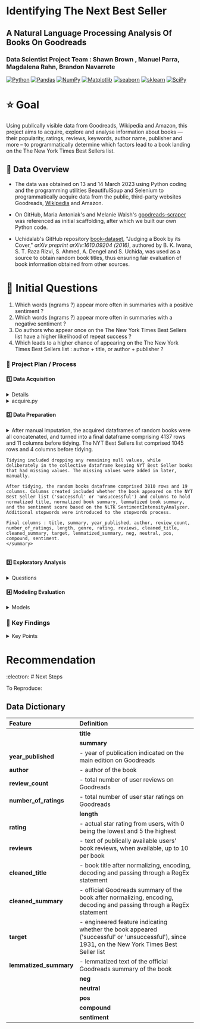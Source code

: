 #  Identifying The Next Best Seller 
## A Natural Language Processing Analysis Of Books On Goodreads  

### Data Scientist Project Team : Shawn Brown , Manuel Parra, Magdalena Rahn, Brandon Navarrete

<a href="#"><img alt="Python" src="https://img.shields.io/badge/Python-013243.svg?logo=python&logoColor=blue"></a>
<a href="#"><img alt="Pandas" src="https://img.shields.io/badge/Pandas-150458.svg?logo=pandas&logoColor=red"></a>
<a href="#"><img alt="NumPy" src="https://img.shields.io/badge/Numpy-2a4d69.svg?logo=numpy&logoColor=black"></a>
<a href="#"><img alt="Matplotlib" src="https://img.shields.io/badge/Matplotlib-8DF9C1.svg?logo=matplotlib&logoColor=blue"></a>
<a href="#"><img alt="seaborn" src="https://img.shields.io/badge/seaborn-65A9A8.svg?logo=pandas&logoColor=red"></a>
<a href="#"><img alt="sklearn" src="https://img.shields.io/badge/sklearn-4b86b4.svg?logo=scikitlearn&logoColor=black"></a>
<a href="#"><img alt="SciPy" src="https://img.shields.io/badge/SciPy-1560bd.svg?logo=scipy&logoColor=blue"></a>

# :star: Goal

Using publically visible data from Goodreads, Wikipedia and Amazon, this project aims to acquire, explore and analyse information about books — their popularity, ratings, reviews, keywords, author name, publisher and more – to programmatically determine which factors lead to a book landing on the The New York Times Best Sellers list.



## :star2: Data Overview  

* The data was obtained on 13 and 14 March 2023 using Python coding and the programming utilities BeautifulSoup and Selenium to programmatically acquire data from the public, third-party websites Goodreads, [Wikipedia](https://en.wikipedia.org/wiki/Lists_of_The_New_York_Times_fiction_best_sellers) and Amazon.    

* On GitHub, Maria Antoniak's and Melanie Walsh's [goodreads-scraper](https://github.com/uchidalab/book-dataset) was referenced as initial scaffolding, after which we built our own Python code.    

* Uchidalab's GitHub repository [book-dataset](https://github.com/uchidalab/book-dataset), "Judging a Book by its Cover," _arXiv preprint arXiv:1610.09204 (2016)_, authored by B. K. Iwana, S. T. Raza Rizvi, S. Ahmed, A. Dengel and S. Uchida, was used as a source to obtain random book titles, thus ensuring fair evaluation of book information obtained from other sources.   


    
    
# :star2: Initial Questions

1.  Which words (ngrams ?) appear more often in summaries with a positive sentiment ?  
2.  Which words (ngrams ?) appear more often in summaries with a negative sentiment ? 
3.  Do authors who appear once on the The New York Times Best Sellers list have a higher likelihood of repeat success ?  
4.  Which leads to a higher chance of appearing on the The New York Times Best Sellers list : author + title, or author + publisher ?  



### :dizzy: Project Plan / Process
#### :one:   Data Acquisition

<details> 
    Data was acquired using Python programming and associated libraries and utilities : pandas, NumPy, os, re, time, json, urllib, XPath, BeautifulSoup and Selenium.  
    
    Issues encountered, and resolved, included locating accessible and reliable datasources, applying code across four different computing platforms and learning new data-accessing techniques.

</details>

<details>
<summary> acquire.py </summary>


</details>


#### :two:   Data Preparation

<details>  
    Missing values for book titles were manually imputed, based on the corresponding row's book summary. In cases when the number of pages or year of publication were missing for a given book, the earliest-appearing hardcover book listed on Goodreads was used. Books in languages other than English were dropped, as were duplicates of a given title by the same author and books that only had an audiobook listing on Goodreads.
    
<summary> After manual imputation, the acquired dataframes of random books were all concatenated, and turned into a final dataframe comprising 4137 rows and 11 columns before tidying. The NYT Best Sellers list comprised 1045 rows and 4 columns before tidying.
    
    Tidying included dropping any remaining null values, while deliberately in the collective dataframe keeping NYT Best Seller books that had missing values. The missing values were added in later, manually.
    
    After tidying, the random books dataframe comprised 3810 rows and 19 columns. Columns created included whether the book appeared on the NYT Best Seller list ('successful' or 'unsuccessful') and columns to hold normalized title, normalized book summary, lemmatized book summary, and the sentiment score based on the NLTK SentimentIntensityAnalyzer. Additional stopwords were introduced to the stopwords process.
    
    Final columns : title, summary, year_published, author, review_count, number_of_ratings, length, genre, rating, reviews, cleaned_title, cleaned_summary, target, lemmatized_summary, neg, neutral, pos, compound, sentiment.
    </summary>

</details>

        
#### :three:   Exploratory Analysis

<details>
<summary> Questions </summary>

</details>
   
 
#### :four:   Modeling Evaluation

<details>
<summary> Models </summary>
  
</details>


### :medal_sports: Key Findings 
<details>
   
   
<summary> Key Points </summary>
   

</details>


# Recommendation



:electron: # Next Steps


To Reproduce:




## Data Dictionary


|Feature|              Definition|  
| :------|:------|  
        |**title**|            - title of the book |  
        |**summary**|          - official Goodreads summary of the book |                                
|**year_published**|           - year of publication indicated on the main edition on Goodreads |  
|**author**|                   - author of the book|  
|**review_count**|             - total number of user reviews on Goodreads|   
|**number_of_ratings**|        - total number of user star ratings on Goodreads|  
    |**length**|               - length, in pages, of book; if number of pages was missing, the number of pages in the earliest hardcover edition on Goodreads were used|  
|**rating**|                   - actual star rating from users, with 0 being the lowest and 5 the highest|  
|**reviews**|                  - text of publically available users' book reviews, when available, up to 10 per book|  
|**cleaned_title**|            - book title after normalizing, encoding, decoding and passing through a RegEx statement|  
|**cleaned_summary**|          - official Goodreads summary of the book after normalizing, encoding, decoding and passing through a RegEx statement|  
|**target**|                   - engineered feature indicating whether the book appeared ('successful' or 'unsuccessful'), since 1931, on the New York Times Best Seller list|  
|**lemmatized_summary**|       - lemmatized text of the official Goodreads summary of the book|  
            |**neg**|          - the negative leaning of the sentiment score, based on the official Goodreads summary of the book|  
        |**neutral**|          - the neutral position of the sentiment score, based on the official Goodreads summary of the book|  
            |**pos**|          - the positive leaning of the sentiment score, based on the official Goodreads summary of the book|  
        |**compound**|         - the a composite of the negative, neutral and positive sentiment scores |  
        |**sentiment**|        - a word-based indication of the overall sentiment of the official Goodreads summary of the book|   
